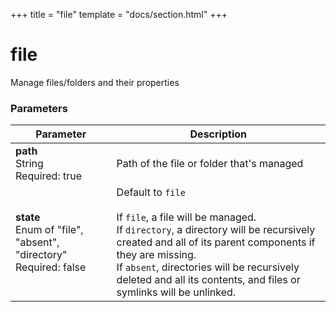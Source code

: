+++
title = "file"
template = "docs/section.html"
+++

# file

Manage files/folders and their properties

### Parameters

| Parameter      | Description |
| -------------- | ----------- |
| **path** <br> String <br>Required: true | Path of the file or folder that's managed |
| **state** <br> Enum of "file", "absent", "directory" <br>Required: false | Default to `file`<br><br>If `file`, a file will be managed.<br>If `directory`, a directory will be recursively created and all of its parent components if they are missing.<br>If `absent`, directories will be recursively deleted and all its contents, and files or symlinks will be unlinked. |
